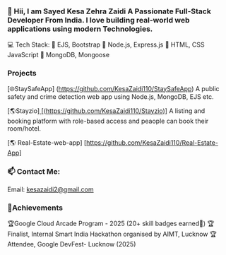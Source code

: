### 👋 Hii, I am Sayed Kesa Zehra Zaidi A Passionate Full-Stack Developer From India. I love building real-world web applications using modern Technologies.
💻 Tech Stack:
🧠 EJS, Bootstrap 
🚀 Node.js, Express.js
🪩 HTML, CSS JavaScript 
📌 MongoDB, Mongoose


### Projects
[🌐StaySafeApp] (https://github.com/KesaZaidi110/StaySafeApp)
A public safety and crime detection web app using Node.js, MongoDB, EJS etc.


[🌎Stayzio][ [(https://github.com/KesaZaidi110/Stayzio)]](https://github.com/KesaZaidi110/Stayzio-QuickStay-)
A listing and booking platform with role-based access and peaople can book their room/hotel.

[🌎 Real-Estate-web-app] [https://github.com/KesaZaidi110/Real-Estate-App]

### 📫 Contact Me:
Email: kesazaidi2@gmail.com 

### 🏅Achievements

🏆Google Cloud Arcade Program - 2025 (20+ skill badges earned🏅)
🏆Finalist, Internal Smart India Hackathon organised by AIMT, Lucknow 
🏆Attendee, Google DevFest- Lucknow (2025)

